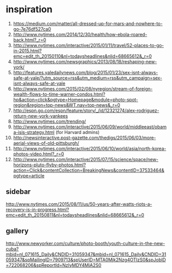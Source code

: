 inspiration
===========

1. https://medium.com/matter/all-dressed-up-for-mars-and-nowhere-to-go-7e76df527ca0
1. http://www.nytimes.com/2014/12/30/health/how-ebola-roared-back.html?_r=0
1. http://www.nytimes.com/interactive/2015/01/11/travel/52-places-to-go-in-2015.html?emc=edit_th_20150110&nl=todaysheadlines&nlid=68665612&_r=0
1. http://www.nytimes.com/newsgraphics/2013/08/18/reshaping-new-york/
1. http://features.yaledailynews.com/blog/2015/01/23/sex-isnt-always-safe-at-yale/?utm_source=rss&utm_medium=rss&utm_campaign=sex-isnt-always-safe-at-yale
1. http://www.nytimes.com/2015/02/08/nyregion/stream-of-foreign-wealth-flows-to-time-warner-condos.html?hp&action=click&pgtype=Homepage&module=photo-spot-region&region=top-news&WT.nav=top-news&_r=0
1. http://espn.go.com/espn/feature/story/_/id/12321274/alex-rodriguez-return-new-york-yankees
1. http://www.nytimes.com/trending/
1. http://www.nytimes.com/interactive/2015/06/09/world/middleeast/obama-isis-strategy.html (for Harvard admins)
1. http://newsinteractive.post-gazette.com/thedigs/2015/06/03/more-aerial-views-of-old-pittsburgh/
1. http://www.nytimes.com/interactive/2015/06/10/world/asia/north-korea-photos-video.html?_r=0
1. http://www.nytimes.com/interactive/2015/07/15/science/space/new-horizons-pluto-flyby-photos.html?action=Click&contentCollection=BreakingNews&contentID=37533464&pgtype=article

sidebar
-------
http://www.nytimes.com/2015/08/11/us/50-years-after-watts-riots-a-recovery-is-in-progress.html?emc=edit_th_20150811&nl=todaysheadlines&nlid=68665612&_r=0

gallery
-------
http://www.newyorker.com/culture/photo-booth/youth-culture-in-the-new-cuba?mbid=nl_071615_Daily&CNDID=31059347&mbid=nl_071615_Daily&CNDID=31059347&spMailingID=7909713&spUserID=MTA0Mjk2Nzg4OTIzS0&spJobID=722068206&spReportId=NzIyMDY4MjA2S0

